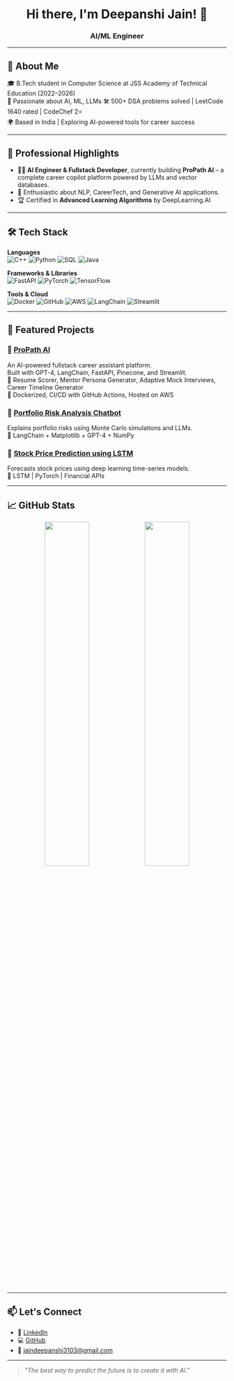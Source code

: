 
<h1 align="center">Hi there, I'm Deepanshi Jain! 👋</h1>
<h3 align="center">AI/ML Engineer 

---

## 🧬 About Me

🎓 B.Tech student in Computer Science at JSS Academy of Technical Education (2022–2026)  
💼 Passionate about AI, ML, LLMs 
🛠️ 500+ DSA problems solved | LeetCode 1640 rated | CodeChef 2⭐  
🌍 Based in India | Exploring AI-powered tools for career success  

---

## 💼 Professional Highlights

- 👩‍💻 **AI Engineer & Fullstack Developer**, currently building **ProPath AI** – a complete career copilot platform powered by LLMs and vector databases.
- 🧠 Enthusiastic about NLP, CareerTech, and Generative AI applications.
- 🏆 Certified in **Advanced Learning Algorithms** by DeepLearning.AI

---

## 🛠️ Tech Stack

**Languages**  
![C++](https://img.shields.io/badge/C++-00599C?style=flat&logo=c%2B%2B&logoColor=white)
![Python](https://img.shields.io/badge/Python-FFD43B?style=flat&logo=python&logoColor=blue)
![SQL](https://img.shields.io/badge/SQL-003B57?style=flat&logo=mysql&logoColor=white)
![Java](https://img.shields.io/badge/Java-ED8B00?style=flat&logo=java&logoColor=white)

**Frameworks & Libraries**  
![FastAPI](https://img.shields.io/badge/FastAPI-005571?style=flat&logo=fastapi)
![PyTorch](https://img.shields.io/badge/PyTorch-EE4C2C?style=flat&logo=pytorch&logoColor=white)
![TensorFlow](https://img.shields.io/badge/TensorFlow-FF6F00?style=flat&logo=tensorflow&logoColor=white)


**Tools & Cloud**  
![Docker](https://img.shields.io/badge/Docker-2496ED?style=flat&logo=docker&logoColor=white)
![GitHub](https://img.shields.io/badge/GitHub-181717?style=flat&logo=github)
![AWS](https://img.shields.io/badge/AWS-232F3E?style=flat&logo=amazon-aws&logoColor=white)
![LangChain](https://img.shields.io/badge/LangChain-000?style=flat&logo=data&logoColor=green)
![Streamlit](https://img.shields.io/badge/Streamlit-FF4B4B?style=flat&logo=streamlit&logoColor=white)

---

## 🚀 Featured Projects

### 🔹 [ProPath AI](https://github.com/deepanshiijain_24/ProPathAI)
An AI-powered fullstack career assistant platform.  
Built with GPT-4, LangChain, FastAPI, Pinecone, and Streamlit.  
🔹 Resume Scorer, Mentor Persona Generator, Adaptive Mock Interviews, Career Timeline Generator  
🔧 Dockerized, CI/CD with GitHub Actions, Hosted on AWS

### 🔹 [Portfolio Risk Analysis Chatbot](https://github.com/deepanshiijain_24/Portfolio-Risk-Chatbot)
Explains portfolio risks using Monte Carlo simulations and LLMs.  
🔹 LangChain + Matplotlib + GPT-4 + NumPy

### 🔹 [Stock Price Prediction using LSTM](https://github.com/deepanshiijain_24/Stock-LSTM-Predictor)
Forecasts stock prices using deep learning time-series models.  
🔹 LSTM | PyTorch | Financial APIs

---

## 📈 GitHub Stats

<p align="center">
  <img src="https://github-readme-stats.vercel.app/api?username=deepanshiijain-24&show_icons=true&theme=radical" width="45%" />
  <img src="https://github-readme-streak-stats.herokuapp.com/?user=deepanshiijain-24&theme=radical" width="45%" />
</p>

---

## 📫 Let's Connect

- 💼 [LinkedIn](https://www.linkedin.com/in/deepanshii-jain-683b24249/)
- 💻 [GitHub](https://github.com/deepanshiijain_24)
- 📧 jaindeepanshi3103@gmail.com

---

> *"The best way to predict the future is to create it with AI."*
